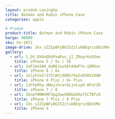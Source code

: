 ```yaml
---
layout: produk-casinghp
title: Batman and Robin iPhone Case
categories: apple

# Produk
product-title: Batman and Robin iPhone Case
harga: 90000
sku: hn-1072
image-drive: 1ks_sZZIpBFyBG15ZzlukBEqrszQ8zUMx
gallery:
  - url: 1_DV_DVXnQhUPxwPus_jI_ZRnpr6sO3mx
    title: iPhone 5 / 5s / SE
  - url: 1eF1UeSN4_AaR6JzuS8tAdwFYo-iDMXos
    title: iPhone 6 / 6s
  - url: 1nlyF2eIrIY5lWVj980Gf4aIx03HVzDAW
    title: iPhone 6 Plus / 6s Plus
  - url: 11hYpMtp-dWajzhcarGLjnCuyR-AFvCZO
    title: iPhone 7 / 8
  - url: 1Enm7NNWGMF3pgZwwS0BGahOa7SC7BfzA
    title: iPhone 7 Plus / 8 Plus
  - url: 1ks_sZZIpBFyBG15ZzlukBEqrszQ8zUMx
    title: iPhone X
---
```

